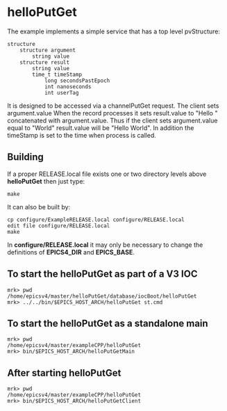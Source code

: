 # helloPutGet

The example implements a simple service that has a top level pvStructure:

    structure
        structure argument
            string value
        structure result
            string value
            time_t timeStamp
                long secondsPastEpoch
                int nanoseconds
                int userTag


It is designed to be accessed via a channelPutGet request.
The client sets argument.value
When the record processes it sets result.value to "Hello " 
concatenated with argument.value.
Thus if the client sets argument.value equal to "World"
result.value will be "Hello World".
In addition the timeStamp is set to the time when process is called.</p>

## Building

If a proper RELEASE.local file exists one or two directory levels above **helloPutGet**
then just type:

    make

It can also be built by:

    cp configure/ExampleRELEASE.local configure/RELEASE.local
    edit file configure/RELEASE.local
    make

In **configure/RELEASE.local** it may only be necessary to change the definitions
of **EPICS4_DIR** and **EPICS_BASE**.

## To start the helloPutGet as part of a V3 IOC

    mrk> pwd
    /home/epicsv4/master/helloPutGet/database/iocBoot/helloPutGet
    mrk> ../../bin/$EPICS_HOST_ARCH/helloPutGet st.cmd 

## To start the helloPutGet as a standalone main

    mrk> pwd
    /home/epicsv4/master/exampleCPP/helloPutGet
    mrk> bin/$EPICS_HOST_ARCH/helloPutGetMain

## After starting helloPutGet 

    mrk> pwd
    /home/epicsv4/master/exampleCPP/helloPutGet
    mrk> bin/$EPICS_HOST_ARCH/helloPutGetClient

